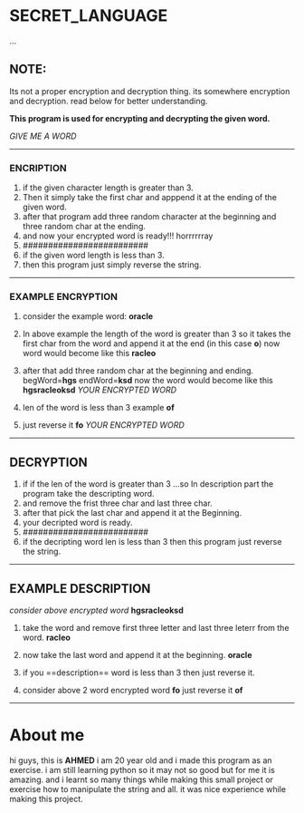 # SECRET_LANGUAGE
...

## NOTE: 
Its not a proper encryption and decryption thing. its somewhere encryption and decryption. read below for better understanding.

**This program is used for encrypting and decrypting the given word.**

*GIVE ME A WORD*
_____________________________
### ENCRIPTION
1. if the given character length is greater than 3.
2. Then it simply take the first char and apppend it at the ending of the given word. 
4. after that program add three random character at the beginning and three random char at the ending.
5. and now your encrypted word is ready!!! horrrrrray
6. #########################
7. if the given word length is less than 3.
8. then this program just simply reverse the string.
_____________________________
### EXAMPLE ENCRYPTION
1. consider the example word: **oracle**
2. In above example the length of the word is greater than 3 so it takes the first char from the word and append it at the end (in this case **o**) now word would become like this **racleo**
3. after that add three random char at the beginning and ending. begWord=**hgs**
            endWord=**ksd**
   now the word would become like this
   **hgsracleoksd**
 *YOUR ENCRYPTED WORD*

1. len of the word is less than 3 example **of**
2. just reverse it
    **fo**
   *YOUR ENCRYPTED WORD*
______________________________
## DECRYPTION
1. if if the len of the word is greater than 3 ...so In description part the program take the descripting word.
2. and remove the frist three char and last three char.
3. after that pick the last char and append it at the Beginning.
4. your decripted word is ready.
5. #########################
6. if the decripting word len is less than 3 then this program just reverse the string.
______________________________
## EXAMPLE DESCRIPTION
*consider above encrypted word* **hgsracleoksd**
1. take the word and remove first three letter and last three leterr from the word.
   **racleo**
3. now take the last word and append it at the beginning.
   **oracle**

1. if you ==description== word is less than 3 then just reverse it.
2. consider above 2 word encrypted word
   **fo**
   just reverse it
   **of**

______________________________

# About me
 hi guys, this is **AHMED** i am 20 year old and i made this program as an exercise. i am still learning python so it may not so good but for me it is amazing. and i learnt so many things while making this small project or exercise how to manipulate the string and all. it was nice experience while making this project.

